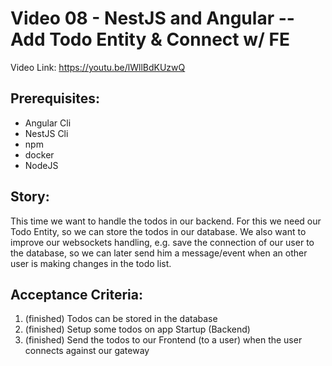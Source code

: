 # Video 08 - NestJS and Angular -- Add Todo Entity & Connect w/ FE

Video Link: https://youtu.be/lWllBdKUzwQ

## Prerequisites:
- Angular Cli
- NestJS Cli
- npm
- docker
- NodeJS

## Story:
This time we want to handle the todos in our backend. For this we need our Todo Entity, 
so we can store the todos in our database.
We also want to improve our websockets handling, e.g. save the connection of our user to the database,
so we can later send him a message/event when an other user is making changes in the todo list.

## Acceptance Criteria:
1. (finished) Todos can be stored in the database
2. (finished) Setup some todos on app Startup (Backend)
3. (finished) Send the todos to our Frontend (to a user) when the user connects against our gateway
